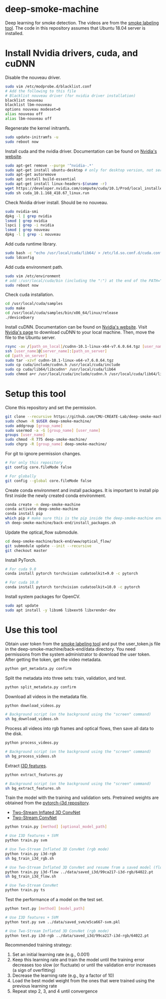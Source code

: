 # deep-smoke-machine
Deep learning for smoke detection. The videos are from the [smoke labeling tool](https://github.com/CMU-CREATE-Lab/video-labeling-tool). The code in this repository assumes that Ubuntu 18.04 server is installed.

# Install Nvidia drivers, cuda, and cuDNN
Disable the nouveau driver.
```sh
sudo vim /etc/modprobe.d/blacklist.conf
# Add the following to this file
# Blacklist nouveau driver (for nvidia driver installation)
blacklist nouveau
blacklist lbm-nouveau
options nouveau modeset=0
alias nouveau off
alias lbm-nouveau off
```
Regenerate the kernel initramfs.
```sh
sudo update-initramfs -u
sudo reboot now
```
Install cuda and the nvidia driver. Documentation can be found on [Nvidia's website](https://docs.nvidia.com/cuda/).
```sh
sudo apt-get remove --purge '^nvidia-.*'
sudo apt-get install ubuntu-desktop # only for desktop version, not server version
sudo apt-get autoremove
sudo apt install build-essential
sudo apt-get install linux-headers-$(uname -r)
wget https://developer.nvidia.com/compute/cuda/10.1/Prod/local_installers/cuda_10.1.168_418.67_linux.run
sudo sh cuda_10.1.168_418.67_linux.run
```
Check Nvidia driver install. Should be no nouveau.
```sh
sudo nvidia-smi
dpkg -l | grep nvidia
lsmod | grep nvidia
lspci | grep -i nvidia
lsmod | grep nouveau
dpkg -l | grep -i nouveau
```
Add cuda runtime library.
```sh
sudo bash -c "echo /usr/local/cuda/lib64/ > /etc/ld.so.conf.d/cuda.conf"
sudo ldconfig
```
Add cuda environment path.
```sh
sudo vim /etc/environment
# add :/usr/local/cuda/bin (including the ":") at the end of the PATH="/[some_path]:/[some_path]" string (inside the quotes)
sudo reboot now
```
Check cuda installation.
```sh
cd /usr/local/cuda/samples
sudo make
cd /usr/local/cuda/samples/bin/x86_64/linux/release
./deviceQuery
```
Install cuDNN. Documentation can be found on [Nvidia's website](https://docs.nvidia.com/deeplearning/sdk/cudnn-install/index.html#install-linux). Visit [Nvidia's page](https://developer.nvidia.com/cudnn) to download cuDNN to your local machine. Then, move the file to the Ubuntu server.
```sh
rsync -av /[path_on_local]/cudnn-10.1-linux-x64-v7.6.0.64.tgz [user_name]@[server_name]:[path_on_server]
ssh [user_name]@[server_name]:[path_on_server]
cd [path_on_server]
sudo tar -xzvf cudnn-10.1-linux-x64-v7.6.0.64.tgz
sudo cp cuda/include/cudnn.h /usr/local/cuda/include
sudo cp cuda/lib64/libcudnn* /usr/local/cuda/lib64
sudo chmod a+r /usr/local/cuda/include/cudnn.h /usr/local/cuda/lib64/libcudnn*
```
 
# Setup this tool
Clone this repository and set the permission.
```sh
git clone --recursive https://github.com/CMU-CREATE-Lab/deep-smoke-machine.git
sudo chown -R $USER deep-smoke-machine/
sudo addgroup [group_name]
sudo usermod -a -G [group_name] [user_name]
groups [user_name]
sudo chmod -R 775 deep-smoke-machine/
sudo chgrp -R [group_name] deep-smoke-machine/
```
For git to ignore permission changes.
```sh
# For only this repository
git config core.fileMode false

# For globally
git config --global core.fileMode false
```
Create conda environment and install packages. It is important to install pip first inside the newly created conda environment.
```sh
conda create -n deep-smoke-machine
conda activate deep-smoke-machine
conda install pip
which pip # make sure this is the pip inside the deep-smoke-machine environment
sh deep-smoke-machine/back-end/install_packages.sh
```
Update the optical_flow submodule.
```sh
cd deep-smoke-machine/back-end/www/optical_flow/
git submodule update --init --recursive
git checkout master
```
Install PyTorch.
```sh
# For cuda 9.0
conda install pytorch torchvision cudatoolkit=9.0 -c pytorch

# For cuda 10.0
conda install pytorch torchvision cudatoolkit=10.0 -c pytorch
```
Install system packages for OpenCV.
```sh
sudo apt update
sudo apt install -y libsm6 libxext6 libxrender-dev
```

# Use this tool
Obtain user token from the [smoke labeling tool](https://smoke.createlab.org/gallery.html) and put the user_token.js file in the deep-smoke-machine/back-end/data directory. You need permissions from the system administrator to download the user token. After getting the token, get the video metadata.
```sh
python get_metadata.py confirm
```
Split the metadata into three sets: train, validation, and test.
```sh
python split_metadata.py confirm
```
Download all videos in the metadata file.
```sh
python download_videos.py

# Background script (on the background using the "screen" command)
sh bg_download_videos.sh
```
Process all videos into rgb frames and optical flows, then save all data to the disk.
```sh
python process_videos.py

# Background script (on the background using the "screen" command)
sh bg_process_videos.sh
```
Extract [I3D features](https://github.com/piergiaj/pytorch-i3d).
```sh
python extract_features.py

# Background script (on the background using the "screen" command)
sh bg_extract_features.sh
```
Train the model with the training and validation sets. Pretrained weights are obtained from the [pytorch-i3d repository](https://github.com/piergiaj/pytorch-i3d).
- [Two-Stream Inflated 3D ConvNet](https://arxiv.org/abs/1705.07750)
- [Two-Stream ConvNet](http://papers.nips.cc/paper/5353-two-stream-convolutional)
```sh
python train.py [method] [optional_model_path]

# Use I3D features + SVM
python train.py svm

# Use Two-Stream Inflated 3D ConvNet (rgb mode)
python train.py i3d-rgb
sh bg_train_i3d_rgb.sh

# Use Two-Stream Inflated 3D ConvNet and resume from a saved model (flow mode)
python train.py i3d-flow ../data/saved_i3d/99ca217-i3d-rgb/64022.pt
sh bg_train_i3d_flow.sh

# Use Two-Stream ConvNet
python train.py ts
```
Test the performance of a model on the test set.
```sh
python test.py [method] [model_path]

# Use I3D features + SVM
python test.py svm ../data/saved_svm/e5ca667-svm.pkl

# Use Two-Stream Inflated 3D ConvNet (rgb mode)
python test.py i3d-rgb ../data/saved_i3d/99ca217-i3d-rgb/64022.pt
```
Recommended training strategy:
1. Set an initial learning rate (e.g., 0.001)
2. Keep this learning rate and train the model until the training error decreases too slow (or fluctuate) or until the validation error increases (a sign of overfitting)
3. Decrease the learning rate (e.g., by a factor of 10)
4. Load the best model weight from the ones that were trained using the previous learning rate
5. Repeat step 2, 3, and 4 until convergence
